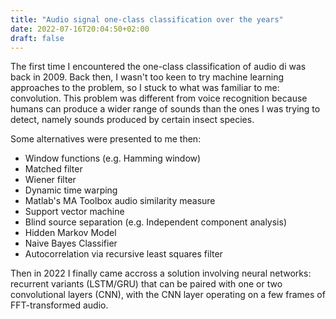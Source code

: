 ```yaml
---
title: "Audio signal one-class classification over the years"
date: 2022-07-16T20:04:50+02:00
draft: false
---
```

The first time I encountered the one-class classification of audio di was back in 2009. Back then, I wasn't too keen to try machine learning approaches to the problem, so I stuck to what was familiar to me: convolution. This problem was different from voice recognition because humans can produce a wider range of sounds than the ones I was trying to detect, namely sounds produced by certain insect species.

Some alternatives were presented to me then:
* Window functions (e.g. Hamming window)
* Matched filter
* Wiener filter
* Dynamic time warping
* Matlab's MA Toolbox audio similarity measure
* Support vector machine
* Blind source separation (e.g. Independent component analysis)
* Hidden Markov Model
* Naive Bayes Classifier
* Autocorrelation via recursive least squares filter

Then in 2022 I finally came accross a solution involving neural networks: recurrent variants (LSTM/GRU) that can be paired with one or two convolutional layers (CNN), with the CNN layer operating on a few frames of FFT-transformed audio.